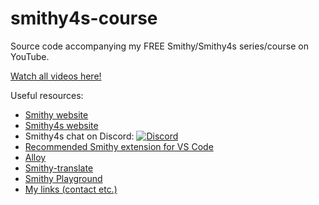 # smithy4s-course

Source code accompanying my FREE Smithy/Smithy4s series/course on YouTube.

[Watch all videos here!](https://www.youtube.com/watch?v=nNUnSbyyxGI&list=PL1NS3pe5mmu25RK5lJnLxnllcMkxBqaI5)

Useful resources:

- [Smithy website](https://smithy.io/)
- [Smithy4s website](https://disneystreaming.github.io/smithy4s/)
- Smithy4s chat on Discord: [![Discord](https://img.shields.io/discord/1045676621761347615.svg?label=&logo=discord&logoColor=ffffff&color=404244&labelColor=6A7EC2)](https://discord.gg/wvVga94s8r)
- [Recommended Smithy extension for VS Code](https://marketplace.visualstudio.com/items?itemName=disneystreaming.smithy)
- [Alloy](https://github.com/disneystreaming/alloy/)
- [Smithy-translate](https://github.com/disneystreaming/smithy-translate/)
- [Smithy Playground](https://github.com/kubukoz/smithy-playground)
- [My links (contact etc.)](https://linktr.ee/kubukoz)
